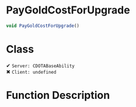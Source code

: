 # PayGoldCostForUpgrade
```js	
void PayGoldCostForUpgrade()
```
# Class
✔ `Server: CDOTABaseAbility`  
✖ `Client: undefined`  

# Function Description


